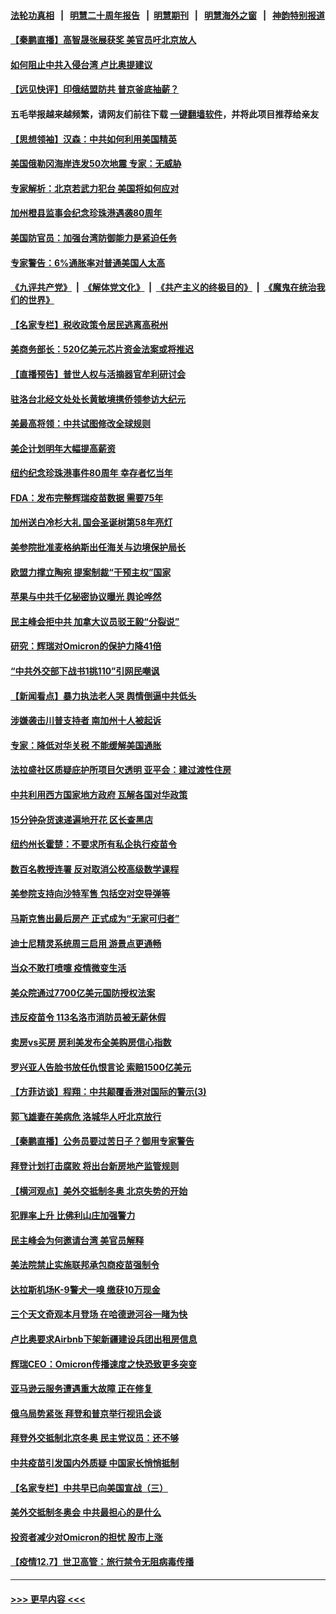 #### [法轮功真相](https://github.com/gfw-breaker/truth/blob/master/README.md?t=0) &nbsp;&nbsp;|&nbsp;&nbsp; [明慧二十周年报告](https://github.com/gfw-breaker/mh-reports/blob/master/README.md?t=0) &nbsp;&nbsp;|&nbsp;&nbsp;[明慧期刊](https://github.com/gfw-breaker/mh-qikan) &nbsp;&nbsp;|&nbsp;&nbsp; [明慧海外之窗](https://github.com/gfw-breaker/mh-news/blob/master/README.md?t=0) &nbsp;&nbsp;|&nbsp;&nbsp; [神韵特别报道](https://github.com/gfw-breaker/mh-news/blob/master/shenyun.md?t=0)
#### [【秦鹏直播】高智晟张展获奖 美官员吁北京放人](../pages/nsc412/n13425288.md?t=12091101) 
#### [如何阻止中共入侵台湾 卢比奥提建议](../pages/nsc412/n13425422.md?t=12091101) 
#### [【远见快评】印俄结盟防共 普京釜底抽薪？](../pages/nsc412/n13425282.md?t=12091101) 
#### 五毛举报越来越频繁，请网友们前往下载 [一键翻墙软件](https://github.com/gfw-breaker/ssr-accounts)，并将此项目推荐给亲友
#### [【思想领袖】汉森：中共如何利用美国精英](../pages/nsc412/n13406103.md?t=12091101) 
#### [美国俄勒冈海岸连发50次地震 专家：无威胁](../pages/nsc412/n13425364.md?t=12091101) 
#### [专家解析：北京若武力犯台 美国将如何应对](../pages/nsc412/n13424869.md?t=12091101) 
#### [加州橙县监事会纪念珍珠港遇袭80周年](../pages/nsc412/n13423351.md?t=12091101) 
#### [美国防官员：加强台湾防御能力是紧迫任务](../pages/nsc412/n13425365.md?t=12091101) 
#### [专家警告：6%通胀率对普通美国人太高](../pages/nsc412/n13425178.md?t=12091101) 
#### [《九评共产党》](https://github.com/begood0513/9ping.md/blob/master/README.md) &nbsp;|&nbsp; [《解体党文化》](../../../../jtdwh.md/blob/master/README.md)  &nbsp;|&nbsp; [《共产主义的终极目的》](../../../../gczydzjmd.md/blob/master/README.md) &nbsp;|&nbsp; [《魔鬼在统治我们的世界》](../../../../mgztzwmdsj.md/blob/master/README.md) 
#### [【名家专栏】税收政策令居民逃离高税州](../pages/nsc412/n13424469.md?t=12091101) 
#### [美商务部长：520亿美元芯片资金法案或将推迟](../pages/nsc412/n13425092.md?t=12091101) 
#### [【直播预告】普世人权与活摘器官牟利研讨会](../pages/nsc412/n13425146.md?t=12091101) 
#### [驻洛台北经文处处长黄敏境携侨领参访大纪元](../pages/nsc412/n13425157.md?t=12091101) 
#### [美最高将领：中共试图修改全球规则](../pages/nsc412/n13425027.md?t=12091101) 
#### [美企计划明年大幅提高薪资](../pages/nsc412/n13425014.md?t=12091101) 
#### [纽约纪念珍珠港事件80周年 幸存者忆当年](../pages/nsc412/n13423561.md?t=12091101) 
#### [FDA：发布完整辉瑞疫苗数据 需要75年](../pages/nsc412/n13424786.md?t=12091101) 
#### [加州送白冷杉大礼 国会圣诞树第58年亮灯](../pages/nsc412/n13423763.md?t=12091101) 
#### [美参院批准麦格纳斯出任海关与边境保护局长](../pages/nsc412/n13424750.md?t=12091101) 
#### [欧盟力撑立陶宛 提案制裁“干预主权”国家](../pages/nsc412/n13424824.md?t=12091101) 
#### [苹果与中共千亿秘密协议曝光 舆论哗然](../pages/nsc412/n13424741.md?t=12091101) 
#### [民主峰会拒中共 加拿大议员驳王毅“分裂说”](../pages/nsc412/n13424202.md?t=12091101) 
#### [研究：辉瑞对Omicron的保护力降41倍](../pages/nsc412/n13424111.md?t=12091101) 
#### [“中共外交部下战书1挑110”引网民嘲讽](../pages/nsc412/n13424003.md?t=12091101) 
#### [【新闻看点】暴力执法老人哭 舆情倒逼中共低头](../pages/nsc412/n13422649.md?t=12091101) 
#### [涉嫌袭击川普支持者 南加州十人被起诉](../pages/nsc412/n13423868.md?t=12091101) 
#### [专家：降低对华关税 不能缓解美国通胀](../pages/nsc412/n13423685.md?t=12091101) 
#### [法拉盛社区质疑庇护所项目欠透明  亚平会：建过渡性住房](../pages/nsc412/n13423587.md?t=12091101) 
#### [中共利用西方国家地方政府 瓦解各国对华政策](../pages/nsc412/n13423200.md?t=12091101) 
#### [15分钟杂货速递遍地开花 区长查黑店](../pages/nsc412/n13423579.md?t=12091101) 
#### [纽约州长霍楚：不要求所有私企执行疫苗令](../pages/nsc412/n13423606.md?t=12091101) 
#### [数百名教授连署 反对取消公校高级数学课程](../pages/nsc412/n13423364.md?t=12091101) 
#### [美参院支持向沙特军售 包括空对空导弹等](../pages/nsc412/n13423292.md?t=12091101) 
#### [马斯克售出最后房产 正式成为“无家可归者”](../pages/nsc412/n13423074.md?t=12091101) 
#### [迪士尼精灵系统周三启用 游景点更通畅](../pages/nsc412/n13423314.md?t=12091101) 
#### [当众不敢打喷嚏 疫情微变生活](../pages/nsc412/n13423294.md?t=12091101) 
#### [美众院通过7700亿美元国防授权法案](../pages/nsc412/n13423184.md?t=12091101) 
#### [违反疫苗令 113名洛市消防员被无薪休假](../pages/nsc412/n13423280.md?t=12091101) 
#### [卖房vs买房 房利美发布全美购房信心指数](../pages/nsc412/n13423268.md?t=12091101) 
#### [罗兴亚人告脸书放任仇恨言论 索赔1500亿美元](../pages/nsc412/n13422903.md?t=12091101) 
#### [【方菲访谈】程翔：中共颠覆香港对国际的警示(3)](../pages/nsc412/n13422233.md?t=12091101) 
#### [郭飞雄妻在美病危 洛城华人吁北京放行](../pages/nsc412/n13423170.md?t=12091101) 
#### [【秦鹏直播】公务员要过苦日子？御用专家警告](../pages/nsc412/n13422843.md?t=12091101) 
#### [拜登计划打击腐败 将出台新房地产监管规则](../pages/nsc412/n13422946.md?t=12091101) 
#### [【横河观点】美外交抵制冬奥 北京失势的开始](../pages/nsc412/n13422970.md?t=12091101) 
#### [犯罪率上升 比佛利山庄加强警力](../pages/nsc412/n13422631.md?t=12091101) 
#### [民主峰会为何邀请台湾 美官员解释](../pages/nsc412/n13422885.md?t=12091101) 
#### [美法院禁止实施联邦承包商疫苗强制令](../pages/nsc412/n13422830.md?t=12091101) 
#### [达拉斯机场K-9警犬一嗅 缴获10万现金](../pages/nsc412/n13422736.md?t=12091101) 
#### [三个天文奇观本月登场 在哈德逊河谷一睹为快](../pages/nsc412/n13422543.md?t=12091101) 
#### [卢比奥要求Airbnb下架新疆建设兵团出租房信息](../pages/nsc412/n13422595.md?t=12091101) 
#### [辉瑞CEO：Omicron传播速度之快恐致更多突变](../pages/nsc412/n13422517.md?t=12091101) 
#### [亚马逊云服务遭遇重大故障 正在修复](../pages/nsc412/n13422500.md?t=12091101) 
#### [俄乌局势紧张 拜登和普京举行视讯会谈](../pages/nsc412/n13422512.md?t=12091101) 
#### [拜登外交抵制北京冬奥 民主党议员：还不够](../pages/nsc412/n13422460.md?t=12091101) 
#### [中共疫苗引发国内外质疑 中国家长悄悄抵制](../pages/nsc412/n13422482.md?t=12091101) 
#### [【名家专栏】中共早已向美国宣战（三）](../pages/nsc412/n13422075.md?t=12091101) 
#### [美外交抵制冬奥会 中共最担心的是什么](../pages/nsc412/n13422442.md?t=12091101) 
#### [投资者减少对Omicron的担忧 股市上涨](../pages/nsc412/n13422359.md?t=12091101) 
#### [【疫情12.7】世卫高管：旅行禁令无阻病毒传播](../pages/nsc412/n13421760.md?t=12091101) 

----
#### [ >>> 更早内容 <<< ](../indexes/nsc412-earlier.md)

